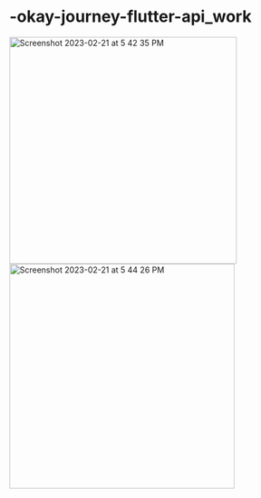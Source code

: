 # -okay-journey-flutter-api_work
<img width="401" alt="Screenshot 2023-02-21 at 5 42 35 PM" src="https://user-images.githubusercontent.com/94772539/220338780-9b1fac37-218c-43a5-8578-9d39ecc4eb2c.png">

<img width="397" alt="Screenshot 2023-02-21 at 5 44 26 PM" src="https://user-images.githubusercontent.com/94772539/220339140-4970abbf-260d-4b56-a1be-c69eba5ca23b.png">
